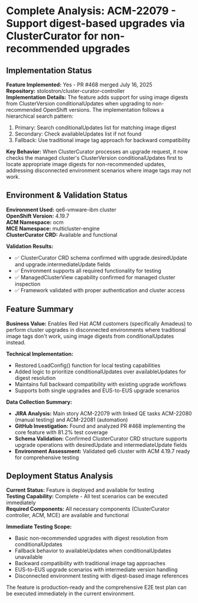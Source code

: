 # Complete Analysis: ACM-22079 - Support digest-based upgrades via ClusterCurator for non-recommended upgrades

## Implementation Status

**Feature Implemented:** Yes - PR #468 merged July 16, 2025  
**Repository:** stolostron/cluster-curator-controller  
**Implementation Details:** The feature adds support for using image digests from ClusterVersion conditionalUpdates when upgrading to non-recommended OpenShift versions. The implementation follows a hierarchical search pattern:
1. Primary: Search conditionalUpdates list for matching image digest
2. Secondary: Check availableUpdates list if not found  
3. Fallback: Use traditional image tag approach for backward compatibility

**Key Behavior:** When ClusterCurator processes an upgrade request, it now checks the managed cluster's ClusterVersion conditionalUpdates first to locate appropriate image digests for non-recommended updates, addressing disconnected environment scenarios where image tags may not work.

## Environment & Validation Status

**Environment Used:** qe6-vmware-ibm cluster  
**OpenShift Version:** 4.19.7  
**ACM Namespace:** ocm  
**MCE Namespace:** multicluster-engine  
**ClusterCurator CRD:** Available and functional  

**Validation Results:**
- ✅ ClusterCurator CRD schema confirmed with upgrade.desiredUpdate and upgrade.intermediateUpdate fields
- ✅ Environment supports all required functionality for testing
- ✅ ManagedClusterView capability confirmed for managed cluster inspection  
- ✅ Framework validated with proper authentication and cluster access

## Feature Summary

**Business Value:** Enables Red Hat ACM customers (specifically Amadeus) to perform cluster upgrades in disconnected environments where traditional image tags don't work, using image digests from conditionalUpdates instead.

**Technical Implementation:** 
- Restored LoadConfig() function for local testing capabilities
- Added logic to prioritize conditionalUpdates over availableUpdates for digest resolution
- Maintains full backward compatibility with existing upgrade workflows
- Supports both single upgrades and EUS-to-EUS upgrade scenarios

**Data Collection Summary:**
- **JIRA Analysis:** Main story ACM-22079 with linked QE tasks ACM-22080 (manual testing) and ACM-22081 (automation)
- **GitHub Investigation:** Found and analyzed PR #468 implementing the core feature with 81.2% test coverage
- **Schema Validation:** Confirmed ClusterCurator CRD structure supports upgrade operations with desiredUpdate and intermediateUpdate fields
- **Environment Assessment:** Validated qe6 cluster with ACM 4.19.7 ready for comprehensive testing

## Deployment Status Analysis

**Current Status:** Feature is deployed and available for testing  
**Testing Capability:** Complete - All test scenarios can be executed immediately  
**Required Components:** All necessary components (ClusterCurator controller, ACM, MCE) are available and functional

**Immediate Testing Scope:**
- Basic non-recommended upgrades with digest resolution from conditionalUpdates
- Fallback behavior to availableUpdates when conditionalUpdates unavailable  
- Backward compatibility with traditional image tag approaches
- EUS-to-EUS upgrade scenarios with intermediate version handling
- Disconnected environment testing with digest-based image references

The feature is production-ready and the comprehensive E2E test plan can be executed immediately in the current environment.